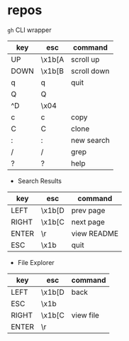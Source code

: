 # repos

`gh` CLI wrapper


| key     | esc    | command     |
|---------|--------|-------------|
| UP	  | \x1b[A | scroll up   |
| DOWN    | \x1b[B | scroll down |
| q       | q      | quit        |
| Q       | Q      |             |
| ^D      | \x04   |             |
| c       | c      | copy        |
| C       | C      | clone       |
| :       | :      | new search  |
| /       | /      | grep        |
| ?       | ?      | help        |

* Search Results

| key     | esc    | command     |
|---------|--------|-------------|
| LEFT    | \x1b[D | prev page   |
| RIGHT   | \x1b[C | next page   |
| ENTER   | \r     | view README |
| ESC     | \x1b   | quit        |

* File Explorer

| key     | esc    | command     |
|---------|--------|-------------|
| LEFT    | \x1b[D | back        |
| ESC     | \x1b   |             |
| RIGHT   | \x1b[C | view file   |
| ENTER   | \r     |             | 


